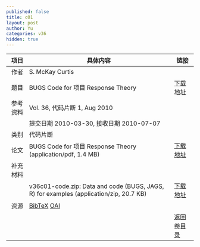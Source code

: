```yaml
---
published: false
title: c01
layout: post
author: Yu
categories: v36
hidden: true
---
```


| 项目 | 具体内容 | 链接 |
|---:|---|---|
| 作者 | S. McKay Curtis| |
| 题目 |BUGS Code for 项目 Response Theory | [下载地址](http://www.jstatsoft.org/v36/c01/paper) |
| 参考资料 |Vol. 36, 代码片断 1, Aug 2010 | |
| | 提交日期 2010-03-30, 接收日期 2010-07-07| | 
| 类别 | 代码片断| |
| 论文 | BUGS Code for 项目 Response Theory  (application/pdf, 1.4 MB)| [下载地址](http://www.jstatsoft.org/v36/c01/paper) |
| 补充材料 | | |
| |v36c01-code.zip: Data and code (BUGS, JAGS, R) for examples  (application/zip, 20.7 KB)|  [下载地址](http://www.jstatsoft.org/v36/c01/supp/1) |
| 资源 | [BibTeX](http://www.jstatsoft.org/v36/c01/bibtex) [OAI](http://www.jstatsoft.org/oai?verb=GetRecord&identifier=oai.jstatsoft/v36/c01&prefix=oai_dc)| |
| |  | [返回卷目录]({{site.baseurl}}/volume/v36.html) |